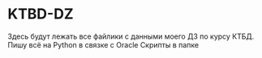 # KTBD-DZ
Здесь будут лежать все файлики с данными моего ДЗ по курсу КТБД. Пишу всё на Python в связке с Oracle
Скрипты в папке

